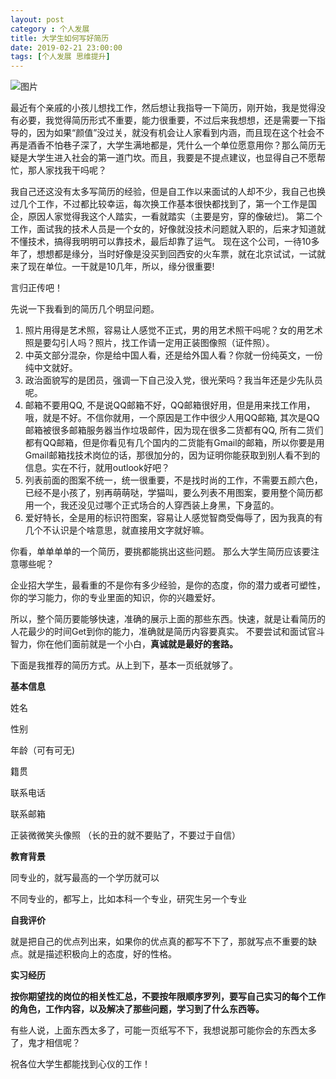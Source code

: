 ```yaml
---
layout: post
category : 个人发展
title: 大学生如何写好简历
date: 2019-02-21 23:00:00
tags: [个人发展 思维提升]
---
```



![图片](https://cdn.jsdelivr.net/gh/wangdeshui/blogpics@master/weixindaxueshengjianli.png)



最近有个亲戚的小孩儿想找工作，然后想让我指导一下简历，刚开始，我是觉得没有必要，我觉得简历形式不重要，能力很重要，不过后来我想想，还是需要一下指导的，因为如果“颜值”没过关，就没有机会让人家看到内涵，而且现在这个社会不再是酒香不怕巷子深了，大学生满地都是，凭什么一个单位愿意用你？那么简历无疑是大学生进入社会的第一道门坎。而且，我要是不提点建议，也显得自己不愿帮忙，那人家找我干吗呢？

我自己还这没有太多写简历的经验，但是自工作以来面试的人却不少，我自己也换过几个工作，不过都比较幸运，每次换工作基本很快都找到了，第一个工作是国企，原因人家觉得我这个人踏实，一看就踏实（主要是穷，穿的像破烂)。 第二个工作，面试我的技术人员是一个女的，好像就没技术问题就入职的，后来才知道就不懂技术，搞得我明明可以靠技术，最后却靠了运气。 现在这个公司，一待10多年了，想想都是缘分，当时好像是没买到回西安的火车票，就在北京试试，一试就来了现在单位。一干就是10几年，所以，缘分很重要!

言归正传吧！

先说一下我看到的简历几个明显问题。

1. 照片用得是艺术照，容易让人感觉不正式，男的用艺术照干吗呢？女的用艺术照是要勾引人吗？照片，找工作请一定用正装图像照（证件照）。
2. 中英文部分混杂，你是给中国人看，还是给外国人看？你就一份纯英文，一份纯中文就好。
3. 政治面貌写的是团员，强调一下自己没入党，很光荣吗？我当年还是少先队员呢。
4. 邮箱不要用QQ, 不是说QQ邮箱不好，QQ邮箱很好用，但是用来找工作用，哦，就是不好。不信你就用，一个原因是工作中很少人用QQ邮箱, 其次是QQ邮箱被很多邮箱服务器当作垃圾邮件，因为现在很多二货都有QQ, 所有二货们都有QQ邮箱，但是你看见有几个国内的二货能有Gmail的邮箱，所以你要是用Gmail邮箱找技术岗位的话，那很加分的，因为证明你能获取到别人看不到的信息。实在不行，就用outlook好吧？
5. 列表前面的图案不统一，统一很重要，不是找时尚的工作，不需要五颜六色，已经不是小孩了，别再萌萌哒，学猫叫，要么列表不用图案，要用整个简历都用一个，我还没见过哪个正式场合的人穿西装上身黑，下身蓝的。
6. 爱好特长，全是用的标识符图案，容易让人感觉智商受侮辱了，因为我真的有几个不认识是个啥意思，就直接用文字就好嘛。

你看，单单单单的一个简历，要挑都能挑出这些问题。 那么大学生简历应该要注意哪些呢？

企业招大学生，最看重的不是你有多少经验，是你的态度，你的潜力或者可塑性，你的学习能力，你的专业里面的知识，你的兴趣爱好。

所以，整个简历要能够快速，准确的展示上面的那些东西。快速，就是让看简历的人花最少的时间Get到你的能力，准确就是简历内容要真实。 不要尝试和面试官斗智力，你在他们面前就是一个小白，**真诚就是最好的套路。**

下面是我推荐的简历方式。从上到下，基本一页纸就够了。

**基本信息**

姓名

性别

年龄（可有可无)

籍贯

联系电话

联系邮箱

正装微微笑头像照 （长的丑的就不要贴了，不要过于自信）

**教育背景**

同专业的，就写最高的一个学历就可以

不同专业的，都写上，比如本科一个专业，研究生另一个专业   

**自我评价**

就是把自己的优点列出来，如果你的优点真的都写不下了，那就写点不重要的缺点。就是描述积极向上的态度，好的性格。

**实习经历**

**按你期望找的岗位的相关性汇总，不要按年限顺序罗列，要写自己实习的每个工作的角色，工作内容，以及解决了那些问题，学习到了什么东西等。**

有些人说，上面东西太多了，可能一页纸写不下，我想说那可能你会的东西太多了，鬼才相信呢？

祝各位大学生都能找到心仪的工作！